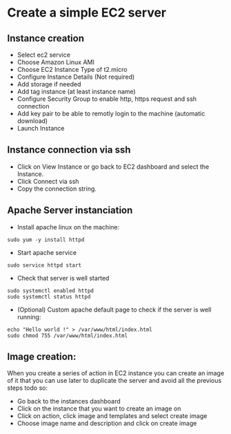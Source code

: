 # Create a simple EC2 server

## Instance creation

- Select ec2 service
- Choose Amazon Linux AMI
- Choose EC2 Instance Type of t2.micro
- Configure Instance Details (Not required)
- Add storage if needed
- Add tag instance (at least instance name)
- Configure Security Group to enable http, https request and ssh connection
- Add key pair to be able to remotly login to the machine (automatic download)
- Launch Instance

## Instance connection via ssh
- Click on View Instance or go back to EC2 dashboard and select the Instance. 
- Click Connect via ssh
- Copy the connection string.

## Apache Server instanciation

- Install apache linux on the machine: 
```console
sudo yum -y install httpd
```
- Start apache service
```console
sudo service httpd start
```

- Check that server is well started
```console
sudo systemctl enabled httpd
sudo systemctl status httpd
```

- (Optional) Custom apache default page to check if the server is well running:
```console
echo "Hello world !" > /var/www/html/index.html
sudo chmod 755 /var/www/html/index.html
```

## Image creation:
When you create a series of action in EC2 instance you can create an image of it that you can use later to duplicate the server and avoid all the previous 
steps todo so: 

- Go back to the instances dashboard
- Click on the instance that you want to create an image on
- Click on action, click image and templates and select create image
- Choose image name and description and click on create image 